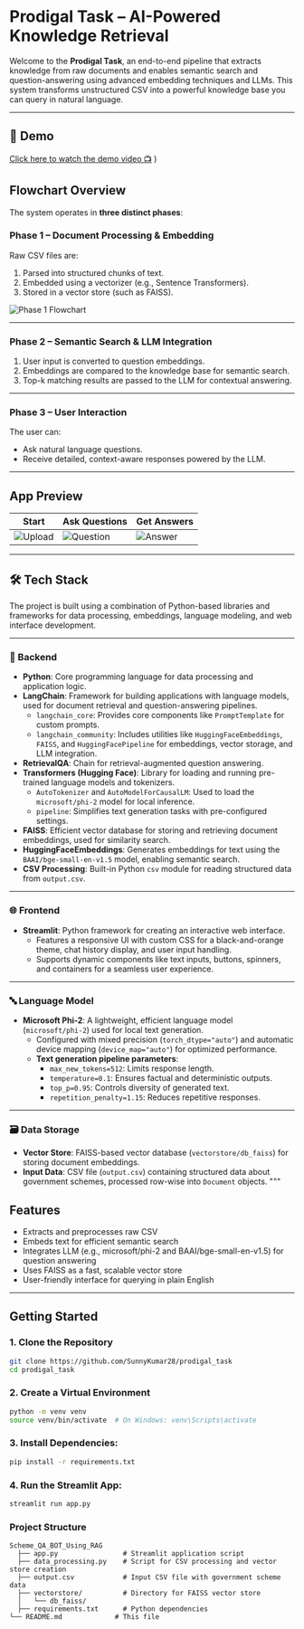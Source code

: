 # Prodigal Task – AI-Powered Knowledge Retrieval

Welcome to the **Prodigal Task**, an end-to-end pipeline that extracts knowledge from raw documents and enables semantic search and question-answering using advanced embedding techniques and LLMs. This system transforms unstructured CSV into a powerful knowledge base you can query in natural language.

---
## 🚀 Demo

[Click here to watch the demo video 📺](https://drive.google.com/drive/folders/15ldYt7tK8BVXo7LfVHBmjYPB2LgJt1my?usp=drive_link)
)

## Flowchart Overview

The system operates in **three distinct phases**:

### Phase 1 – Document Processing & Embedding

Raw CSV files are:
1. Parsed into structured chunks of text.
2. Embedded using a vectorizer (e.g., Sentence Transformers).
3. Stored in a vector store (such as FAISS).

![Phase 1 Flowchart](https://github.com/user-attachments/assets/388b43c6-3df1-422b-b882-0abb620da909)

---

### Phase 2 – Semantic Search & LLM Integration

1. User input is converted to question embeddings.
2. Embeddings are compared to the knowledge base for semantic search.
3. Top-k matching results are passed to the LLM for contextual answering.

---

### Phase 3 – User Interaction

The user can:
- Ask natural language questions.
- Receive detailed, context-aware responses powered by the LLM.

---

## App Preview

| Start | Ask Questions | Get Answers |
|-------------|----------------|-------------|
| ![Upload](https://github.com/user-attachments/assets/9bd80079-28b5-43fe-b9b2-4703d3e302e8) | ![Question](https://github.com/user-attachments/assets/248b2ce4-3e07-45b7-a9e0-78a4d86cdd2b) | ![Answer](https://github.com/user-attachments/assets/4df2585a-7ded-4e95-85e4-a8cd2f7ec9d6) |

---
## 🛠️ Tech Stack

The project is built using a combination of Python-based libraries and frameworks for data processing, embeddings, language modeling, and web interface development.

---

### 🧠 Backend

- **Python**: Core programming language for data processing and application logic.
- **LangChain**: Framework for building applications with language models, used for document retrieval and question-answering pipelines.
  - `langchain_core`: Provides core components like `PromptTemplate` for custom prompts.
  - `langchain_community`: Includes utilities like `HuggingFaceEmbeddings`, `FAISS`, and `HuggingFacePipeline` for embeddings, vector storage, and LLM integration.
- **RetrievalQA**: Chain for retrieval-augmented question answering.
- **Transformers (Hugging Face)**: Library for loading and running pre-trained language models and tokenizers.
  - `AutoTokenizer` and `AutoModelForCausalLM`: Used to load the `microsoft/phi-2` model for local inference.
  - `pipeline`: Simplifies text generation tasks with pre-configured settings.
- **FAISS**: Efficient vector database for storing and retrieving document embeddings, used for similarity search.
- **HuggingFaceEmbeddings**: Generates embeddings for text using the `BAAI/bge-small-en-v1.5` model, enabling semantic search.
- **CSV Processing**: Built-in Python `csv` module for reading structured data from `output.csv`.

---

### 🌐 Frontend

- **Streamlit**: Python framework for creating an interactive web interface.
  - Features a responsive UI with custom CSS for a black-and-orange theme, chat history display, and user input handling.
  - Supports dynamic components like text inputs, buttons, spinners, and containers for a seamless user experience.

---

### 🔤 Language Model

- **Microsoft Phi-2**: A lightweight, efficient language model (`microsoft/phi-2`) used for local text generation.
  - Configured with mixed precision (`torch_dtype="auto"`) and automatic device mapping (`device_map="auto"`) for optimized performance.
  - **Text generation pipeline parameters**:
    - `max_new_tokens=512`: Limits response length.
    - `temperature=0.1`: Ensures factual and deterministic outputs.
    - `top_p=0.95`: Controls diversity of generated text.
    - `repetition_penalty=1.15`: Reduces repetitive responses.

---

### 🗃️ Data Storage

- **Vector Store**: FAISS-based vector database (`vectorstore/db_faiss`) for storing document embeddings.
- **Input Data**: CSV file (`output.csv`) containing structured data about government schemes, processed row-wise into `Document` objects.
"""

## Features

- Extracts and preprocesses raw CSV
- Embeds text for efficient semantic search
- Integrates LLM (e.g., microsoft/phi-2 and BAAI/bge-small-en-v1.5) for question answering
- Uses FAISS as a fast, scalable vector store
- User-friendly interface for querying in plain English

---

## Getting Started

### 1. Clone the Repository

```bash
git clone https://github.com/SunnyKumar28/prodigal_task
cd prodigal_task

```
### 2. Create a Virtual Environment

```bash
python -m venv venv
source venv/bin/activate  # On Windows: venv\Scripts\activate

```
### 3. Install Dependencies:

```bash
pip install -r requirements.txt

```
### 4. Run the Streamlit App:

```bash
streamlit run app.py

```
### Project Structure
``` plaintext
Scheme_QA_BOT_Using_RAG
  ├── app.py                # Streamlit application script
  ├── data_processing.py    # Script for CSV processing and vector store creation
  ├── output.csv            # Input CSV file with government scheme data
  ├── vectorstore/          # Directory for FAISS vector store
  │   └── db_faiss/
  ├── requirements.txt      # Python dependencies
└── README.md             # This file

```


